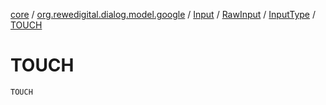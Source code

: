 [core](../../../../index.md) / [org.rewedigital.dialog.model.google](../../../index.md) / [Input](../../index.md) / [RawInput](../index.md) / [InputType](index.md) / [TOUCH](./-t-o-u-c-h.md)

# TOUCH

`TOUCH`